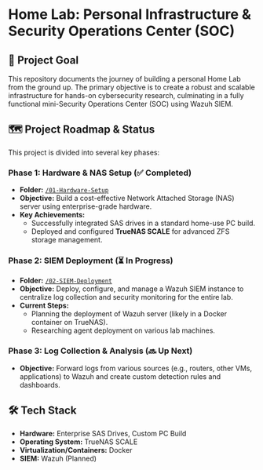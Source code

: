 # Home Lab: Personal Infrastructure & Security Operations Center (SOC)

## 🎯 Project Goal

This repository documents the journey of building a personal Home Lab from the ground up. The primary objective is to create a robust and scalable infrastructure for hands-on cybersecurity research, culminating in a fully functional mini-Security Operations Center (SOC) using Wazuh SIEM.

## 🗺️ Project Roadmap & Status

This project is divided into several key phases:

### Phase 1: Hardware & NAS Setup (✅ Completed)
- **Folder:** [`/01-Hardware-Setup`](/01-Hardware-Setup)
- **Objective:** Build a cost-effective Network Attached Storage (NAS) server using enterprise-grade hardware.
- **Key Achievements:**
  - Successfully integrated SAS drives in a standard home-use PC build.
  - Deployed and configured **TrueNAS SCALE** for advanced ZFS storage management.

### Phase 2: SIEM Deployment (⏳ In Progress)
- **Folder:** [`/02-SIEM-Deployment`](/02-SIEM-Deployment)
- **Objective:** Deploy, configure, and manage a Wazuh SIEM instance to centralize log collection and security monitoring for the entire lab.
- **Current Steps:**
  - Planning the deployment of Wazuh server (likely in a Docker container on TrueNAS).
  - Researching agent deployment on various lab machines.

### Phase 3: Log Collection & Analysis (🔜 Up Next)
- **Objective:** Forward logs from various sources (e.g., routers, other VMs, applications) to Wazuh and create custom detection rules and dashboards.

## 🛠️ Tech Stack
- **Hardware:** Enterprise SAS Drives, Custom PC Build
- **Operating System:** TrueNAS SCALE
- **Virtualization/Containers:** Docker
- **SIEM:** Wazuh (Planned)
